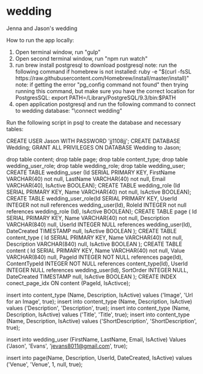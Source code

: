 # wedding

Jenna and Jason's wedding

How to run the app locally:

1) Open terminal window, run "gulp"
2) Open second terminal window, run "npm run watch"
3) run brew install postgresql to download postgresql
	note: run the following command if homebrew is not installed:
		ruby -e "$(curl -fsSL https://raw.githubusercontent.com/Homebrew/install/master/install)"
	note: if getting the error "pg_config command not found" then trying running this command, but make sure you have the correct location for PostgresSQL:
		export PATH=/Library/PostgreSQL/9.3/bin:$PATH
4) open application postgresql and run the following command to connect to wedding database:
	"\connect wedding"


Run the following script in psql to create the database and necessary tables:

CREATE USER Jason WITH PASSWORD 'jj1108jj';
CREATE DATABASE Wedding;
GRANT ALL PRIVILEGES ON DATABASE Wedding to Jason;

drop table content;
drop table page;
drop table content_type;
drop table wedding_user_role;
drop table wedding_role;
drop table wedding_user;
CREATE TABLE wedding_user (Id SERIAL PRIMARY KEY, FirstName VARCHAR(40) not null, LastName VARCHAR(40) not null, Email VARCHAR(40), IsActive BOOLEAN);
CREATE TABLE wedding_role (Id SERIAL PRIMARY KEY, Name VARCHAR(40) not null, IsActive BOOLEAN);
CREATE TABLE wedding_user_role(Id SERIAL PRIMARY KEY, UserId INTEGER not null references wedding_user(Id), RoleId INTEGER not null references wedding_role (Id), IsActive BOOLEAN);
CREATE TABLE page
(
	Id SERIAL PRIMARY KEY,
	Name VARCHAR(40) not null,
	Description VARCHAR(840) null,
	UserId INTEGER NULL references wedding_user(Id), 	
	DateCreated TIMESTAMP null,
	IsActive BOOLEAN
);
CREATE TABLE content_type
(
	Id SERIAL PRIMARY KEY,
	Name VARCHAR(40) not null,
	Description VARCHAR(840) null,
	IsActive BOOLEAN
);
CREATE TABLE content
(
	Id SERIAL PRIMARY KEY,
	Name VARCHAR(40) not null,
	Value VARCHAR(840) null,
	PageId INTEGER NOT NULL references page(Id),
	ContentTypeId INTEGER NOT NULL references content_type(Id),
	UserId INTEGER NULL references wedding_user(Id),
	SortOrder INTEGER NULL,
	DateCreated TIMESTAMP null,
	IsActive BOOLEAN
);
CREATE INDEX conect_page_idx ON content (PageId, IsActivce);

insert into content_type (Name, Description, IsActive) values ('Image', 'Url for an Image', true);
insert into content_type (Name, Description, IsActive) values ('Description', 'Description', true);
insert into content_type (Name, Description, IsActive) values ('Title', 'Title', true);
insert into content_type (Name, Description, IsActive) values ('ShortDescription', 'ShortDescription', true);

insert into wedding_user (FirstName, LastName, Email, IsActive) Values ('Jason', 'Evans', 'jevans8011@gmail.com', true);

insert into page(Name, Description, UserId, DateCreated, IsActive) values ('Venue', 'Venue', 1, null, true);
